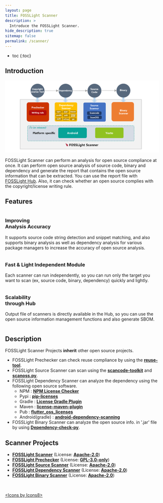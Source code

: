 ```yaml
---
layout: page
title: FOSSLight Scanner
description: >
  Introduce the FOSSLight Scanner.
hide_description: true
sitemap: false
permalink: /scanner/
---
```


* toc
{:toc}

## Introduction

![](../assets/img/fosslight_scanner.png)

FOSSLight Scanner can perform an analysis for open source compliance at once. It can perform open source analysis of source code, binary and dependency and generate the report that contains the open source information that can be extracted. You can use the report file with [FOSSLight Hub](/fosslight). Also, it can check whether an open source complies with the copyright/license writing rule.

## Features
<div class="row">
  <div class="column">
    <div class="feature_card">
      <div class="icon-wrapper">
        <i class="fa-solid fa-magnifying-glass"></i>
      </div>
      <h3>Improving<br>Analysis Accuracy</h3>
      <div class="feature_content">
        <p>It supports source code string detection and snippet matching, and also supports binary analysis as well as dependency analysis for various package managers to increase the accuracy of open source analysis.
        </p>
      </div>
    </div>
  </div>
  <div class="column">
    <div class="feature_card">
      <div class="icon-wrapper">
        <i class="fas fa-gears"></i>
      </div>
      <h3>Fast & Light Independent Module</h3>
      <div class="feature_content">
        <p>Each scanner can run independently, so you can run only the target you want to scan (ex, source code, binary, dependency) quickly and lightly.</p>
      </div>
    </div>
  </div>
  <div class="column">
    <div class="feature_card">
      <div class="icon-wrapper">
        <i class="fa-solid fa-share-nodes"></i>
      </div>
      <h3>Scalability<br>through Hub</h3>
      <div class="feature_content">
        <p>Output file of scanners is directly available in the Hub, so you can use the open source information management functions and also generate SBOM.</p>
      </div>
    </div>
  </div>
</div>

## Description

FOSSLight Scanner Projects **inherit** other open source projects.

- FOSSLight Prechecker can check reuse compliance by using the **[reuse-tool](https://github.com/fsfe/reuse-tool)**.
- FOSSLight Source Scanner can scan using the **[scancode-toolkit](https://github.com/nexB/scancode-toolkit)** and **[scanoss.py](https://github.com/scanoss/scanoss.py)**.
- FOSSLight Dependency Scanner can analyze the dependency using the following open source software.
  - NPM : **[NPM License Checker](https://github.com/davglass/license-checker)**
  - Pypi : **[pip-licenses](https://github.com/raimon49/pip-licenses)**
  - Gradle : **[License Gradle Plugin](https://github.com/hierynomus/license-gradle-plugin)**
  - Maven : **[license-maven-plugin](https://github.com/mojohaus/license-maven-plugin)**
  - Pub : **[flutter_oss_licenses](https://github.com/espresso3389/flutter_oss_licenses)**
  - Android(gradle) : **[android-dependency-scanning](https://github.com/fosslight/android-dependency-scanning)**
- FOSSLight Binary Scanner can analyze the open source info. in '.jar' file by using **[Dependency-check-py](https://github.com/jhermann/dependency-check-py)**.

## Scanner Projects

- [**FOSSLight Scanner**](https://github.com/fosslight/fosslight_scanner) (License: [**Apache-2.0**](https://github.com/fosslight/fosslight_scanner/blob/main/LICENSE))
- [**FOSSLight Prechecker**](https://github.com/fosslight/fosslight_prechecker) (License: [**GPL-3.0-only**](https://github.com/fosslight/fosslight_prechecker/tree/main/LICENSES))
- [**FOSSLight Source Scanner**](https://github.com/fosslight/fosslight_source_scanner) (License: [**Apache-2.0**](https://github.com/fosslight/fosslight_source_scanner/blob/main/LICENSE))
- [**FOSSLight Dependency Scanner**](https://github.com/fosslight/fosslight_dependency_scanner) (License: [**Apache-2.0**](https://github.com/fosslight/fosslight_dependency_scanner/blob/main/LICENSE))
- [**FOSSLight Binary Scanner**](https://github.com/fosslight/fosslight_binary_scanner) (License: [**Apache-2.0**](https://github.com/fosslight/fosslight_binary_scanner/blob/main/LICENSE))

<br/>
<br/>
<div class="right"><a href="https://icons8.com/icon">&lt;Icons by Icons8&gt;</a></div>
